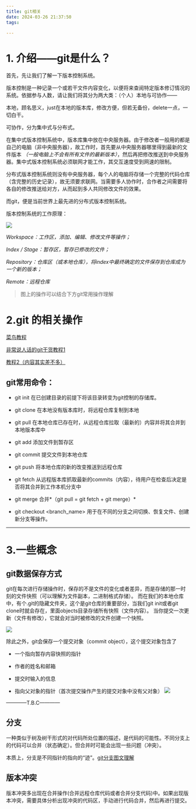 ```yaml
---
title: git相关
date: 2024-03-26 21:37:50
tags:

---
```


# 1. 介绍——git是什么？

首先，先让我们了解一下版本控制系统。

<!-- more -->

版本控制是一种记录一个或若干文件内容变化，以便将来查阅特定版本修订情况的系统。依据参与人数，请让我们将其分为两大类：（个人）本地与可协作——

本地，顾名思义，just在本地的版本库，修改方便，但若无备份，delete一点，一切白干。

可协作，分为集中式与分布式。

在集中式版本控制系统中，版本库集中放在中央服务器。由于修改者一般用的都是自己的电脑（非中央服务器），故工作时，首先要从中央服务器哪里得到最新的文件版本 *（一般电脑上不会有所有文件的最新版本）*，然后再把修改推送到中央服务器。集中式版本控制系统必须联网才能工作，其交互速度受到网速的限制。

分布式版本控制系统则没有中央服务器，每个人的电脑将存储一个完整的代码仓库（含完整的历史记录），故无须要求联网。当需要多人协作时，合作者之间需要将各自的修改推送给对方，从而起到多人共同修改文件的效果。

而git，便是当前世界上最先进的分布式版本控制系统。

版本控制系统的工作原理：

![](https://raw.githubusercontent.com/shuangyanshan/image/main/img/%E7%89%88%E6%9C%AC%E5%BA%93%E5%B7%A5%E4%BD%9C%E5%8E%9F%E7%90%86.png)

*Workspace：工作区，添加、编辑、修改文件等操作；*

*Index / Stage：暂存区，暂存已修改的文件；*

*Repository：仓库区（或本地仓库），将index中最终确定的文件保存到仓库成为一个新的版本；*

*Remote：远程仓库*

> 图上的操作可以结合下方git常用操作理解



# 2.git 的相关操作

[菜鸟教程](https://www.runoob.com/git/git-tutorial.html)

[非常说人话的git干货教程1](https://zhuanlan.zhihu.com/p/30044692)

[教程2（内容其实差不多）](https://zhuanlan.zhihu.com/p/652125463)

## git常用命令：

* git init 在已创建目录的前提下将该目录转变为git控制的存储库。

* git clone 在本地没有版本库时，将远程仓库复制到本地

* git pull 在本地仓库已存在时，从远程仓库拉取（最新的）内容并将其合并到本地版本库中

* git add 添加文件到暂存区

* git commit 提交文件到本地仓库

* git push 将本地仓库的新的改变推送到远程仓库

* git fetch 从远程版本库抓取最新的commits（内容），待用户在检查后决定是否将其合并到工作本机分支中

* git merge 合并*（git pull = git fetch + git merge）*

* git checkout <branch_name> 用于在不同的分支之间切换、恢复文件、创建新分支等操作。

* * *

# 3.一些概念

## git数据保存方式

git在每次进行存储操作时，保存的不是文件的变化或者差异，而是存储的那一时刻的文件快照（可以理解为文件副本，二进制格式存储）。
而在我们的本地仓库中，有个.git的隐藏文件夹，这个是git仓库的重要部分，当我们git init或者git clone时就会存在，里面objects目录存储所有快照（文件内容）。
当你提交一次更新（文件有修改），它就会对当时被修改的文件创建一个快照。

![](https://raw.githubusercontent.com/shuangyanshan/image/main/img/59c7c9213bc2433890fb62d9df7ee4fa%7Etplv-k3u1fbpfcp-zoom-in-crop-mark_1512_0_0_0.webp)

除此之外，git会保存一个提交对象（commit object），这个提交对象包含了

- 一个指向暂存内容快照的指针

- 作者的姓名和邮箱

- 提交时输入的信息

- 指向父对象的指针（首次提交操作产生的提交对象中没有父对象）
  ![](https://raw.githubusercontent.com/shuangyanshan/image/main/img/769cb13406f14e0e80c238648ae82802%7Etplv-k3u1fbpfcp-zoom-in-crop-mark_1512_0_0_0.webp)
  
  

————T.B.C————

##### 

## 分支

一种类似于树及树干形式的对代码所处位置的描述，是代码的可能性。不同分支上的代码可以合并（状态确定）。但合并时可能会出现一些问题（冲突）。

本质上，分支是不同指针的指向的“迹”。[git分支图文理解](https://juejin.cn/post/7207263350488907813)



## 版本冲突

版本冲突多出现在合并操作(合并远程仓库代码或者合并分支代码)中。如果出现版本冲突，需要具体分析出现冲突的代码区，手动进行代码合并，然后再进行提交。

